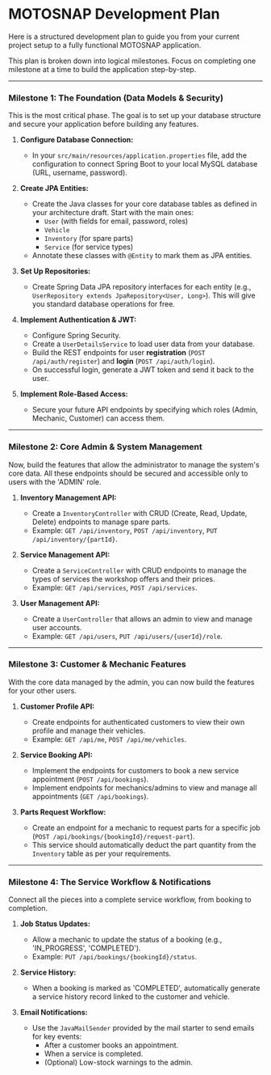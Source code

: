 # MOTOSNAP Development Plan

Here is a structured development plan to guide you from your current project setup to a fully functional MOTOSNAP application.

This plan is broken down into logical milestones. Focus on completing one milestone at a time to build the application step-by-step.

---

### **Milestone 1: The Foundation (Data Models & Security)**

This is the most critical phase. The goal is to set up your database structure and secure your application before building any features.

1. **Configure Database Connection:**
   
   * In your `src/main/resources/application.properties` file, add the configuration to connect Spring Boot to your local MySQL database (URL, username, password).

2. **Create JPA Entities:**
   
   * Create the Java classes for your core database tables as defined in your architecture draft. Start with the main ones:
     * `User` (with fields for email, password, roles)
     * `Vehicle`
     * `Inventory` (for spare parts)
     * `Service` (for service types)
   * Annotate these classes with `@Entity` to mark them as JPA entities.

3. **Set Up Repositories:**
   
   * Create Spring Data JPA repository interfaces for each entity (e.g., `UserRepository extends JpaRepository<User, Long>`). This will give you standard database operations for free.

4. **Implement Authentication & JWT:**
   
   * Configure Spring Security.
   * Create a `UserDetailsService` to load user data from your database.
   * Build the REST endpoints for user **registration** (`POST /api/auth/register`) and **login** (`POST /api/auth/login`).
   * On successful login, generate a JWT token and send it back to the user.

5. **Implement Role-Based Access:**
   
   * Secure your future API endpoints by specifying which roles (Admin, Mechanic, Customer) can access them.

---

### **Milestone 2: Core Admin & System Management**

Now, build the features that allow the administrator to manage the system's core data. All these endpoints should be secured and accessible only to users with the 'ADMIN' role.

1. **Inventory Management API:**
   
   * Create a `InventoryController` with CRUD (Create, Read, Update, Delete) endpoints to manage spare parts.
   * Example: `GET /api/inventory`, `POST /api/inventory`, `PUT /api/inventory/{partId}`.

2. **Service Management API:**
   
   * Create a `ServiceController` with CRUD endpoints to manage the types of services the workshop offers and their prices.
   * Example: `GET /api/services`, `POST /api/services`.

3. **User Management API:**
   
   * Create a `UserController` that allows an admin to view and manage user accounts.
   * Example: `GET /api/users`, `PUT /api/users/{userId}/role`.

---

### **Milestone 3: Customer & Mechanic Features**

With the core data managed by the admin, you can now build the features for your other users.

1. **Customer Profile API:**
   
   * Create endpoints for authenticated customers to view their own profile and manage their vehicles.
   * Example: `GET /api/me`, `POST /api/me/vehicles`.

2. **Service Booking API:**
   
   * Implement the endpoints for customers to book a new service appointment (`POST /api/bookings`).
   * Implement endpoints for mechanics/admins to view and manage all appointments (`GET /api/bookings`).

3. **Parts Request Workflow:**
   
   * Create an endpoint for a mechanic to request parts for a specific job (`POST /api/bookings/{bookingId}/request-part`).
   * This service should automatically deduct the part quantity from the `Inventory` table as per your requirements.

---

### **Milestone 4: The Service Workflow & Notifications**

Connect all the pieces into a complete service workflow, from booking to completion.

1. **Job Status Updates:**
   
   * Allow a mechanic to update the status of a booking (e.g., 'IN_PROGRESS', 'COMPLETED').
   * Example: `PUT /api/bookings/{bookingId}/status`.

2. **Service History:**
   
   * When a booking is marked as 'COMPLETED', automatically generate a service history record linked to the customer and vehicle.

3. **Email Notifications:**
   
   * Use the `JavaMailSender` provided by the mail starter to send emails for key events:
     * After a customer books an appointment.
     * When a service is completed.
     * (Optional) Low-stock warnings to the admin.
